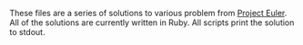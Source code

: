 These files are a series of solutions to various problem from [Project Euler](https://projecteuler.net/about).
All of the solutions are currently written in Ruby. All scripts print the solution to stdout.
